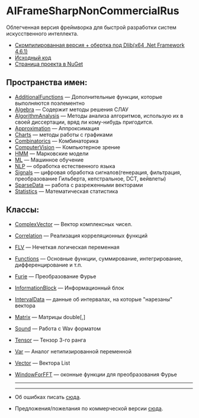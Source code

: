 # AIFrameSharpNonCommercialRus
Облегченная версия фреймворка для быстрой разработки систем искусственного интеллекта.

* [Скомпилированная версия + обертка под Dlib(x64 .Net Framework 4.6.1)](https://github.com/aiframesharp/AIFrameSharpNonCommercialRus)
* [Исходный код](https://github.com/zaharPonimash/AI.MathMod-2.0)
* [Страница проекта в NuGet](https://www.nuget.org/packages/AI)

## **Пространства имен:**
* [AdditionalFunctions](https://github.com/aiframesharp/AIFrameSharpNonCommercialRus/wiki/AI.AdditionalFunctions) — Дополнительные функции, которые выполняются поэлементно
* [Algebra](https://github.com/aiframesharp/AIFrameSharpNonCommercialRus/wiki/AI.Algebra) — Содержит методы решения СЛАУ
* [AlgorithmAnalysis](https://github.com/aiframesharp/AIFrameSharpNonCommercialRus/wiki/AI.AlgorithmAnalysis) — Методы анализа алгоритмов, использую их в своей диссертации, вряд ли кому-нибудь пригодится.
* [Approximation](https://github.com/aiframesharp/AIFrameSharpNonCommercialRus/wiki/AI.Approximation) — Аппроксимация
* [Charts](https://github.com/aiframesharp/AIFrameSharpNonCommercialRus/wiki/AI.Charts) — методы работы с графиками
* [Combinatorics](https://github.com/aiframesharp/AIFrameSharpNonCommercialRus/wiki/AI.Combinatorics) — Комбинаторика
* [ComputerVision](https://github.com/aiframesharp/AIFrameSharpNonCommercialRus/wiki/AI.ComputerVision) — Компьютерное зрение
* [HMM](https://github.com/aiframesharp/AIFrameSharpNonCommercialRus/wiki/AI.HMM) — Марковские модели
* [ML](https://github.com/aiframesharp/AIFrameSharpNonCommercialRus/wiki/AI.ML) — Машинное обучение
* [NLP](https://github.com/aiframesharp/AIFrameSharpNonCommercialRus/wiki/AI.NLP) — обработка естественного языка
* [Signals](https://github.com/aiframesharp/AIFrameSharpNonCommercialRus/wiki/AI.Signals) — цифровая обработка сигналов(генерация, фильтрация, преобразование Гильберта, кепстральное, DCT, вейвлеты)
* [SparseData](https://github.com/aiframesharp/AIFrameSharpNonCommercialRus/wiki/AI.SparseData) — работа с разреженными векторами
* [Statistics](https://github.com/aiframesharp/AIFrameSharpNonCommercialRus/wiki/AI.Statistics) — Математическая статистика


## **Классы:**
* [ComplexVector](https://github.com/aiframesharp/AIFrameSharpNonCommercialRus/wiki/AI.ComplexVector) — Вектор комплексных чисел.
* [Correlation](https://github.com/aiframesharp/AIFrameSharpNonCommercialRus/wiki/AI.Correlation) — Реализация корреляционных функций
* [FLV](https://github.com/aiframesharp/AIFrameSharpNonCommercialRus/wiki/AI.FLV) — Нечеткая логическая переменная
* [Functions](https://github.com/aiframesharp/AIFrameSharpNonCommercialRus/wiki/AI.Functions) — Основные функции, суммирование, интегрирование, дифференцирование и т.п. 
* [Furie](https://github.com/aiframesharp/AIFrameSharpNonCommercialRus/wiki/AI.Furie) — Преобразование Фурье
* [InformationBlock](https://github.com/aiframesharp/AIFrameSharpNonCommercialRus/wiki/AI.InformationBlock) — Информационный блок
* [IntervalData](https://github.com/aiframesharp/AIFrameSharpNonCommercialRus/wiki/AI.IntervalData) — данные об интервалах, на которые "нарезаны" вектора
* [Matrix](https://github.com/aiframesharp/AIFrameSharpNonCommercialRus/wiki/AI.Matrix) — Матрицы double[,]
* [Sound](https://github.com/aiframesharp/AIFrameSharpNonCommercialRus/wiki/AI.Sound) — Работа с Wav форматом
* [Tensor](https://github.com/aiframesharp/AIFrameSharpNonCommercialRus/wiki/AI.Tensor) — Тензор 3-го ранга
* [Var](https://github.com/aiframesharp/AIFrameSharpNonCommercialRus/wiki/AI.Var) — Аналог нетипизированной переменной 
* [Vector](https://github.com/aiframesharp/AIFrameSharpNonCommercialRus/wiki/AI.Vector) — Вектора List<double>
* [WindowForFFT](https://github.com/aiframesharp/AIFrameSharpNonCommercialRus/wiki/AI.WindowForFFT) — оконные функции для преобразования Фурье   
     
  ---
  ---
  
 * Об ошибках писать [сюда](https://vk.com/topic-64012508_39907407).
 * Предложения/пожелания по коммерческой версии [сюда](https://vk.com/topic-64012508_39907414).

